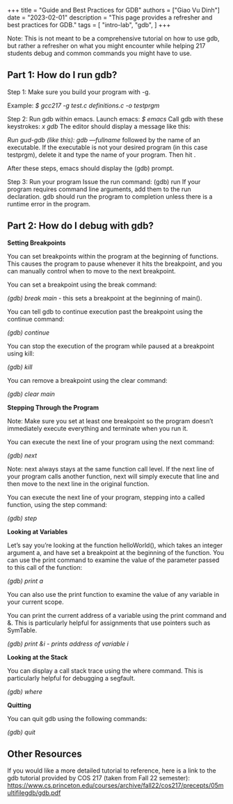 +++
title = "Guide and Best Practices for GDB"
authors = ["Giao Vu Dinh"]
date = "2023-02-01"
description = "This page provides a refresher and best practices for GDB."
tags = [
    "intro-lab",
    "gdb",
]
+++

Note: This is not meant to be a comprehensive tutorial on how to use gdb, but rather a refresher on what you might encounter while helping 217 students debug and common commands you might have to use. 

## Part 1: How do I run gdb?

Step 1: Make sure you build your program with -g. 

Example: _$ gcc217 -g test.c definitions.c -o testprgm_

Step 2: Run gdb within emacs. 
Launch emacs: _$ emacs_
Call gdb with these keystrokes: _<esc> x gdb <enter>_
The editor should display a message like this: 
    
_Run gud-gdb (like this): gdb —fullname_ followed by the name of an executable. If the executable is not your desired program (in this case testprgm), delete it and type the name of your program. Then hit <enter>. 

After these steps, emacs should display the (gdb) prompt. 

Step 3: Run your program
Issue the run command: (gdb) run
If your program requires command line arguments, add them to the run declaration. gdb should run the program to completion unless there is a runtime error in the program. 


## Part 2: How do I debug with gdb?

**Setting Breakpoints**
  
You can set breakpoints within the program at the beginning of functions. This causes the program to pause whenever it hits the breakpoint, and you can manually control when to move to the next breakpoint.

You can set a breakpoint using the break command: 
    
_(gdb) break main_ - this sets a breakpoint at the beginning of main().

You can tell gdb to continue execution past the breakpoint using the continue command:
    
_(gdb) continue_

You can stop the execution of the program while paused at a breakpoint using kill:
    
_(gdb) kill_

You can remove a breakpoint using the clear command:
    
_(gdb) clear main_

**Stepping Through the Program**

Note: Make sure you set at least one breakpoint so the program doesn’t immediately execute everything and terminate when you run it. 

You can execute the next line of your program using the next command: 
    
_(gdb) next_
    
Note: next always stays at the same function call level. If the next line of your program calls another function, next will simply execute that line and then move to the next line in the original function. 

You can execute the next line of your program, stepping into a called function, using the step command:
    
_(gdb) step_

**Looking at Variables**

Let’s say you’re looking at the function helloWorld(), which takes an integer argument a, and have set a breakpoint at the beginning of the function. You can use the print command to examine the value of the parameter passed to this call of the function:
    
_(gdb) print a_

You can also use the print function to examine the value of any variable in your current scope.

You can print the current address of a variable using the print command and &. This is particularly helpful for assignments that use pointers such as SymTable.
    
_(gdb) print &i - prints address of variable i_

**Looking at the Stack**

You can display a call stack trace using the where command. This is particularly helpful for debugging a segfault. 
    
_(gdb) where_

**Quitting**

You can quit gdb using the following commands:

_(gdb) quit
<ctrl-x> <ctrl-c>_


 ## Other Resources
If you would like a more detailed tutorial to reference, here is a link to the gdb tutorial provided by COS 217 (taken from Fall 22 semester): https://www.cs.princeton.edu/courses/archive/fall22/cos217/precepts/05multifilegdb/gdb.pdf 

